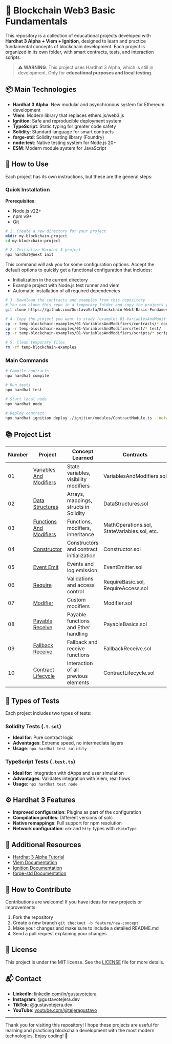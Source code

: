 # 🧱 Blockchain Web3 Basic Fundamentals

This repository is a collection of educational projects developed with **Hardhat 3 Alpha + Viem + Ignition**, designed to learn and practice fundamental concepts of blockchain development. Each project is organized in its own folder, with smart contracts, tests, and interaction scripts.

> **⚠️ WARNING**: This project uses Hardhat 3 Alpha, which is still in development. Only for **educational purposes and local testing**.

## 📦 Main Technologies

- **Hardhat 3 Alpha**: New modular and asynchronous system for Ethereum development
- **Viem**: Modern library that replaces ethers.js/web3.js
- **Ignition**: Safe and reproducible deployment system
- **TypeScript**: Static typing for greater code safety
- **Solidity**: Standard language for smart contracts
- **forge-std**: Solidity testing library (Foundry)
- **node:test**: Native testing system for Node.js 20+
- **ESM**: Modern module system for JavaScript

## 🚀 How to Use

Each project has its own instructions, but these are the general steps:

### Quick Installation

**Prerequisites**:

- Node.js v22+
- npm v9+
- Git

```bash
# 1. Create a new directory for your project
mkdir my-blockchain-project
cd my-blockchain-project

# 2. Initialize Hardhat 3 project
npx hardhat@next init
```

This command will ask you for some configuration options. Accept the default options to quickly get a functional configuration that includes:

- Initialization in the current directory
- Example project with Node.js test runner and viem
- Automatic installation of all required dependencies

```bash
# 3. Download the contracts and examples from this repository
# You can clone this repo in a temporary folder and copy the projects you need:
git clone https://github.com/GustavoVzla/Blockchain-Web3-Basic-Fundamentals.git temp-blockchain-examples

# 4. Copy the project you want to study (example: 01-VariablesAndModifiers)
cp -r temp-blockchain-examples/01-VariablesAndModifiers/contracts/* contracts/
cp -r temp-blockchain-examples/01-VariablesAndModifiers/test/* test/
cp -r temp-blockchain-examples/01-VariablesAndModifiers/scripts/* scripts/

# 5. Clean temporary files
rm -rf temp-blockchain-examples
```

### Main Commands

```bash
# Compile contracts
npx hardhat compile

# Run tests
npx hardhat test

# Start local node
npx hardhat node

# Deploy contract
npx hardhat ignition deploy ./ignition/modules/ContractModule.ts --network localhost
```

## 📚 Project List

| Number | Project                                             | Concept Learned                          | Contracts                                    |
| ------ | --------------------------------------------------- | ---------------------------------------- | -------------------------------------------- |
| 01     | [Variables And Modifiers](01-VariablesAndModifiers) | State variables, visibility modifiers    | VariablesAndModifiers.sol                    |
| 02     | [Data Structures](02-DataStructures)                | Arrays, mappings, structs in Solidity    | DataStructures.sol                           |
| 03     | [Functions And Modifiers](03-FunctionsAndModifiers) | Functions, modifiers, inheritance        | MathOperations.sol, StateVariables.sol, etc. |
| 04     | [Constructor](04-Constructor)                       | Constructors and contract initialization | Constructor.sol                              |
| 05     | [Event Emit](05-Event-Emit)                         | Events and log emission                  | EventEmitter.sol                             |
| 06     | [Require](06-Require)                               | Validations and access control           | RequireBasic.sol, RequireAccess.sol          |
| 07     | [Modifier](07-Modifier)                             | Custom modifiers                         | Modifier.sol                                 |
| 08     | [Payable Receive](08-Payable-Receive)               | Payable functions and Ether handling     | PayableBasics.sol                            |
| 09     | [Fallback Receive](09-Fallback-Receive)             | Fallback and receive functions           | FallbackReceive.sol                          |
| 10     | [Contract Lifecycle](10-ContractLifecycle)          | Interaction of all previous elements     | ContractLifecycle.sol                        |

## 🧪 Types of Tests

Each project includes two types of tests:

### Solidity Tests (`.t.sol`)

- **Ideal for**: Pure contract logic
- **Advantages**: Extreme speed, no intermediate layers
- **Usage**: `npx hardhat test solidity`

### TypeScript Tests (`.test.ts`)

- **Ideal for**: Integration with dApps and user simulation
- **Advantages**: Validates integration with Viem, real flows
- **Usage**: `npx hardhat test node`

## ⚙️ Hardhat 3 Features

- **Improved configuration**: Plugins as part of the configuration
- **Compilation profiles**: Different versions of solc
- **Native remappings**: Full support for npm resolution
- **Network configuration**: `edr` and `http` types with `chainType`

## 🔗 Additional Resources

- [Hardhat 3 Alpha Tutorial](https://hardhat.org/hardhat3-alpha)
- [Viem Documentation](https://viem.sh/docs/)
- [Ignition Documentation](https://hardhat.org/ignition/docs)
- [forge-std Documentation](https://github.com/foundry-rs/forge-std)

## 🤝 How to Contribute

Contributions are welcome! If you have ideas for new projects or improvements:

1. Fork the repository
2. Create a new branch `git checkout -b feature/new-concept`
3. Make your changes and make sure to include a detailed README.md
4. Send a pull request explaining your changes

## 📄 License

This project is under the MIT license. See the [LICENSE](LICENSE) file for more details.

## 📬 Contact

- **LinkedIn**: [linkedin.com/in/gustavotejera](https://www.linkedin.com/in/gustavotejera)
- **Instagram**: @gustavotejera.dev
- **TikTok**: @gustavotejera.dev
- **YouTube**: [youtube.com/@tejeragustavo](https://www.youtube.com/@tejeragustavo)

---

Thank you for visiting this repository! I hope these projects are useful for learning and practicing blockchain development with the most modern technologies. Enjoy coding! 🚀
